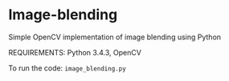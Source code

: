 # Image-blending
Simple OpenCV implementation of image blending using Python

REQUIREMENTS:
Python 3.4.3,
OpenCV 

To run the code:
<code>image_blending.py</code>

